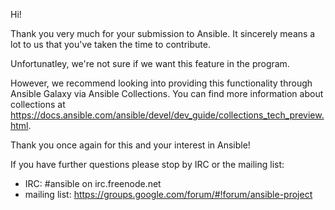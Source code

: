 Hi!

Thank you very much for your submission to Ansible. It sincerely means a lot to us that you've taken the time to contribute.

Unfortunatley, we're not sure if we want this feature in the program.

However, we recommend looking into providing this functionality through Ansible Galaxy via Ansible Collections. You can find more information about collections at https://docs.ansible.com/ansible/devel/dev_guide/collections_tech_preview.html.

Thank you once again for this and your interest in Ansible!

If you have further questions please stop by IRC or the mailing list:

   * IRC: #ansible on irc.freenode.net
   * mailing list: https://groups.google.com/forum/#!forum/ansible-project
